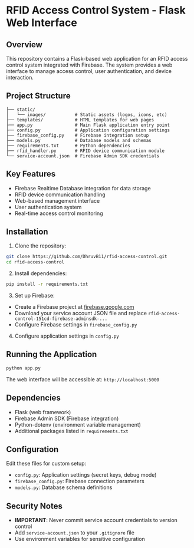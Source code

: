 # RFID Access Control System - Flask Web Interface

## Overview
This repository contains a Flask-based web application for an RFID access control system integrated with Firebase. The system provides a web interface to manage access control, user authentication, and device interaction.

## Project Structure
```
├── static/
│   └── images/           # Static assets (logos, icons, etc)
├── templates/            # HTML templates for web pages
├── app.py                # Main Flask application entry point
├── config.py             # Application configuration settings
├── firebase_config.py    # Firebase integration setup
├── models.py             # Database models and schemas
├── requirements.txt      # Python dependencies
├── rfid_handler.py       # RFID device communication module
└── service-account.json  # Firebase Admin SDK credentials
```

## Key Features
- Firebase Realtime Database integration for data storage
- RFID device communication handling
- Web-based management interface
- User authentication system
- Real-time access control monitoring

## Installation
1. Clone the repository:
```bash
git clone https://github.com/DhruvB11/rfid-access-control.git
cd rfid-access-control
```

2. Install dependencies:
```bash
pip install -r requirements.txt
```

3. Set up Firebase:
- Create a Firebase project at [firebase.google.com](https://firebase.google.com/)
- Download your service account JSON file and replace `rfid-access-control-151cd-firebase-adminsdk-...`
- Configure Firebase settings in `firebase_config.py`

4. Configure application settings in `config.py`

## Running the Application
```bash
python app.py
```

The web interface will be accessible at:
`http://localhost:5000`

## Dependencies
- Flask (web framework)
- Firebase Admin SDK (Firebase integration)
- Python-dotenv (environment variable management)
- Additional packages listed in `requirements.txt`

## Configuration
Edit these files for custom setup:
- `config.py`: Application settings (secret keys, debug mode)
- `firebase_config.py`: Firebase connection parameters
- `models.py`: Database schema definitions

## Security Notes
- **IMPORTANT**: Never commit service account credentials to version control
- Add `service-account.json` to your `.gitignore` file
- Use environment variables for sensitive configuration
